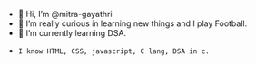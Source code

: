 - 👋 Hi, I’m @mitra-gayathri
- 👀 I’m really curious in learning new things and I play Football.
- 🌱 I’m currently learning DSA.
-     I know HTML, CSS, javascript, C lang, DSA in c.

<!---
mitra-gayathri/mitra-gayathri is a ✨ special ✨ repository because its `README.md` (this file) appears on your GitHub profile.
You can click the Preview link to take a look at your changes.
--->
